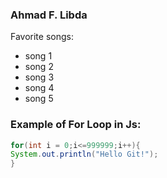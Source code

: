 ### Ahmad F. Libda



Favorite songs:

* song 1
* song 2
* song 3
* song 4
* song 5


### Example of For Loop in Js:

```JAVA
for(int i = 0;i<=999999;i++){
System.out.println("Hello Git!");
}
```


